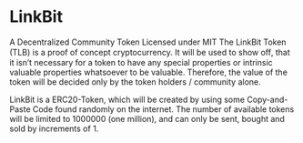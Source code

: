 # LinkBit
A Decentralized Community Token
Licensed under MIT
The LinkBit Token (TLB) is a proof of concept cryptocurrency. It
will be used to show oﬀ, that it isn’t necessary for a token to have any special
properties or intrinsic valuable properties whatsoever to be valuable. Therefore,
the value of the token will be decided only by the token holders / community
alone.

LinkBit is a ERC20-Token, which will be created by using some Copy-and-Paste
Code found randomly on the internet. The number of available tokens will be
limited to 1000000 (one million), and can only be sent, bought and sold by 
increments of 1.
